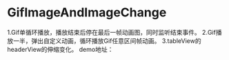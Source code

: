 # GifImageAndImageChange
1.Gif单循环播放，播放结束后停在最后一帧动画图，同时监听结束事件。
2.Gif播放一半，弹出自定义动画，循环播放Gif任意区间帧动画。
3.tableView的headerView的伸缩变化。
demo地址：
